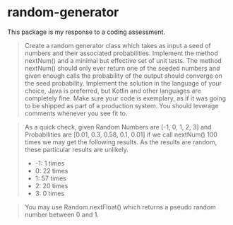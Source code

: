 # random-generator

This package is my response to a coding assessment.

> Create a random generator class which takes as input a seed of numbers and their
associated probabilities. Implement the method nextNum() and a minimal but effective set of
unit tests. The method nextNum() should only ever return one of the seeded numbers and
given enough calls the probability of the output should converge on the seed probability.
Implement the solution in the language of your choice, Java is preferred, but Kotlin and other
languages are completely fine. Make sure your code is exemplary, as if it was going to be
shipped as part of a production system. You should leverage comments whenever you see fit
to.

> As a quick check, given Random Numbers are [-1, 0, 1, 2, 3] and Probabilities are
[0.01, 0.3, 0.58, 0.1, 0.01] if we call nextNum() 100 times we may get the following results.
As the results are random, these particular results are unlikely.
> - -1: 1 times 
> - 0: 22 times
> - 1: 57 times
> - 2: 20 times
> - 3: 0 times

> You may use Random.nextFloat() which returns a pseudo random number between 0 and 1.